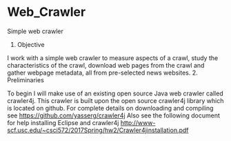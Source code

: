# Web_Crawler
Simple web crawler

1. Objective

I work with a simple web crawler to measure aspects of a crawl, study the
characteristics of the crawl, download web pages from the crawl and gather webpage metadata, all
from pre-selected news websites.
2. Preliminaries

To begin I will make use of an existing open source Java web crawler called crawler4j. This
crawler is built upon the open source crawler4j library which is located on github. For complete
details on downloading and compiling see
https://github.com/yasserg/crawler4j
Also see the following document for help installing Eclipse and crawler4j
http://www-scf.usc.edu/~csci572/2017Spring/hw2/Crawler4jinstallation.pdf
